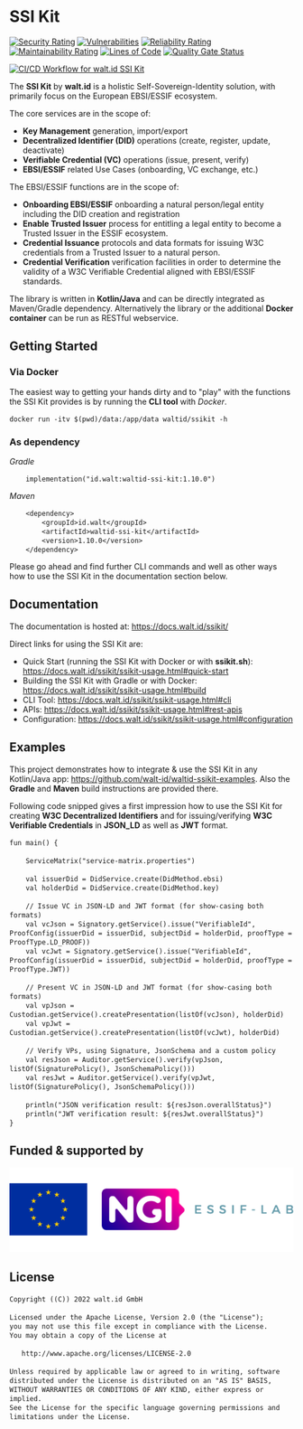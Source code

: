# SSI Kit

[![Security Rating](https://sonarcloud.io/api/project_badges/measure?project=walt-id_waltid-ssikit&metric=security_rating)](https://sonarcloud.io/dashboard?id=walt-id_waltid-ssikit)
[![Vulnerabilities](https://sonarcloud.io/api/project_badges/measure?project=walt-id_waltid-ssikit&metric=vulnerabilities)](https://sonarcloud.io/dashboard?id=walt-id_waltid-ssikit)
[![Reliability Rating](https://sonarcloud.io/api/project_badges/measure?project=walt-id_waltid-ssikit&metric=reliability_rating)](https://sonarcloud.io/dashboard?id=walt-id_waltid-ssikit)
[![Maintainability Rating](https://sonarcloud.io/api/project_badges/measure?project=walt-id_waltid-ssikit&metric=sqale_rating)](https://sonarcloud.io/dashboard?id=walt-id_waltid-ssikit)
[![Lines of Code](https://sonarcloud.io/api/project_badges/measure?project=walt-id_waltid-ssikit&metric=ncloc)](https://sonarcloud.io/dashboard?id=walt-id_waltid-ssikit)
[![Quality Gate Status](https://sonarcloud.io/api/project_badges/measure?project=walt-id_waltid-ssikit-examples&metric=alert_status)](https://sonarcloud.io/dashboard?id=walt-id_waltid-ssikit)
  
[![CI/CD Workflow for walt.id SSI Kit](https://github.com/walt-id/waltid-ssikit/actions/workflows/build.yml/badge.svg?branch=master)](https://github.com/walt-id/waltid-ssikit/actions/workflows/build.yml)

The **SSI Kit** by **walt.id** is a holistic Self-Sovereign-Identity solution, with primarily focus on the European EBSI/ESSIF ecosystem.

The core services are in the scope of:
 - **Key Management** generation, import/export
 - **Decentralized Identifier (DID)** operations (create, register, update, deactivate)
 - **Verifiable Credential (VC)** operations (issue, present, verify)
 - **EBSI/ESSIF** related Use Cases (onboarding, VC exchange, etc.)

The EBSI/ESSIF functions are in the scope of:
 - **Onboarding EBSI/ESSIF** onboarding a natural person/legal entity including the DID creation and registration
 - **Enable Trusted Issuer** process for entitling a legal entity to become a Trusted Issuer in the ESSIF ecosystem.
 - **Credential Issuance** protocols and data formats for issuing W3C credentials from a Trusted Issuer to a natural person.
 - **Credential Verification** verification facilities in order to determine the validity of a W3C Verifiable Credential aligned with EBSI/ESSIF standards.

The library is written in **Kotlin/Java** and can be directly integrated as Maven/Gradle dependency. Alternatively the library or the additional **Docker container** can be run as RESTful webservice.

## Getting Started

### Via Docker

The easiest way to getting your hands dirty and to "play" with the functions the SSI Kit provides is by running the **CLI tool** with _Docker_.

    docker run -itv $(pwd)/data:/app/data waltid/ssikit -h

### As dependency

_Gradle_

        implementation("id.walt:waltid-ssi-kit:1.10.0")

_Maven_

        <dependency>
            <groupId>id.walt</groupId>
            <artifactId>waltid-ssi-kit</artifactId>
            <version>1.10.0</version>
        </dependency>
    
Please go ahead and find further CLI commands and well as other ways how to use the SSI Kit in the documentation section below.

## Documentation

The documentation is hosted at: https://docs.walt.id/ssikit/

Direct links for using the SSI Kit are:

- Quick Start (running the SSI Kit with Docker or with **ssikit.sh**): https://docs.walt.id/ssikit/ssikit-usage.html#quick-start
- Building the SSI Kit with Gradle or with Docker: https://docs.walt.id/ssikit/ssikit-usage.html#build
- CLI Tool: https://docs.walt.id/ssikit/ssikit-usage.html#cli
- APIs: https://docs.walt.id/ssikit/ssikit-usage.html#rest-apis
- Configuration: https://docs.walt.id/ssikit/ssikit-usage.html#configuration

## Examples

This project demonstrates how to integrate & use the SSI Kit in any Kotlin/Java app: https://github.com/walt-id/waltid-ssikit-examples. Also the **Gradle** and **Maven** build instructions are provided there.

Following code snipped gives a first impression how to use the SSI Kit for creating **W3C Decentralized Identifiers** and for issuing/verifying **W3C Verifiable Credentials** in **JSON_LD** as well as **JWT** format.

    fun main() {

        ServiceMatrix("service-matrix.properties")
    
        val issuerDid = DidService.create(DidMethod.ebsi)
        val holderDid = DidService.create(DidMethod.key)
    
        // Issue VC in JSON-LD and JWT format (for show-casing both formats)
        val vcJson = Signatory.getService().issue("VerifiableId", ProofConfig(issuerDid = issuerDid, subjectDid = holderDid, proofType = ProofType.LD_PROOF))
        val vcJwt = Signatory.getService().issue("VerifiableId", ProofConfig(issuerDid = issuerDid, subjectDid = holderDid, proofType = ProofType.JWT))
    
        // Present VC in JSON-LD and JWT format (for show-casing both formats)
        val vpJson = Custodian.getService().createPresentation(listOf(vcJson), holderDid)
        val vpJwt = Custodian.getService().createPresentation(listOf(vcJwt), holderDid)
    
        // Verify VPs, using Signature, JsonSchema and a custom policy
        val resJson = Auditor.getService().verify(vpJson, listOf(SignaturePolicy(), JsonSchemaPolicy()))
        val resJwt = Auditor.getService().verify(vpJwt, listOf(SignaturePolicy(), JsonSchemaPolicy()))
    
        println("JSON verification result: ${resJson.overallStatus}")
        println("JWT verification result: ${resJwt.overallStatus}")
    }

## Funded & supported by

<img src="logos-supporter.png">

## License

```
Copyright ((C)) 2022 walt.id GmbH

Licensed under the Apache License, Version 2.0 (the "License");
you may not use this file except in compliance with the License.
You may obtain a copy of the License at

   http://www.apache.org/licenses/LICENSE-2.0

Unless required by applicable law or agreed to in writing, software
distributed under the License is distributed on an "AS IS" BASIS,
WITHOUT WARRANTIES OR CONDITIONS OF ANY KIND, either express or implied.
See the License for the specific language governing permissions and
limitations under the License.
```
